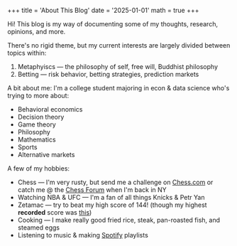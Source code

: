 +++
title = 'About This Blog'
date = '2025-01-01'
math = true
+++

Hi! This blog is my way of documenting some of my thoughts, research, opinions, and more. 

There's no rigid theme, but my current interests are largely divided between topics within:
1. Metaphyiscs &mdash; the philosophy of self, free will, Buddhist philosophy
2. Betting &mdash; risk behavior, betting strategies, prediction markets

A bit about me: I'm a college student majoring in econ & data science who's trying to more about:
- Behavioral economics
- Decision theory
- Game theory
- Philosophy
- Mathematics
- Sports
- Alternative markets

A few of my hobbies:
- Chess &mdash; I'm very rusty, but send me a challenge on [Chess.com](https://www.chess.com/member/salcastuchiano) or catch me @ the [Chess Forum](https://www.chessforum.com/) when I'm back in NY
- Watching NBA & UFC &mdash; I'm a fan of all things Knicks & Petr Yan
- Zetamac &mdash; try to beat my high score of 144! (though my highest **recorded** score was [this](https://youtube.com/shorts/MTKPN-nnpSw?si=8bV_O5dnGV-WqTAy))
- Cooking &mdash; I make really good fried rice, steak, pan-roasted fish, and steamed eggs
- Listening to music & making [Spotify](https://open.spotify.com/user/ow6ad6boduguylrvmmq94t63d?si=75bac8c432a840d6) playlists

